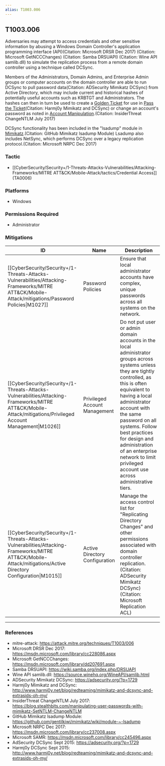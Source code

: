 ```yaml
---
alias: T1003.006
---
```


## T1003.006

Adversaries may attempt to access credentials and other sensitive information by abusing a Windows Domain Controller's application programming interface (API)(Citation: Microsoft DRSR Dec 2017) (Citation: Microsoft GetNCCChanges) (Citation: Samba DRSUAPI) (Citation: Wine API samlib.dll) to simulate the replication process from a remote domain controller using a technique called DCSync.

Members of the Administrators, Domain Admins, and Enterprise Admin groups or computer accounts on the domain controller are able to run DCSync to pull password data(Citation: ADSecurity Mimikatz DCSync) from Active Directory, which may include current and historical hashes of potentially useful accounts such as KRBTGT and Administrators. The hashes can then in turn be used to create a [Golden Ticket](https://attack.mitre.org/techniques/T1558/001) for use in [Pass the Ticket](https://attack.mitre.org/techniques/T1550/003)(Citation: Harmj0y Mimikatz and DCSync) or change an account's password as noted in [Account Manipulation](https://attack.mitre.org/techniques/T1098).(Citation: InsiderThreat ChangeNTLM July 2017)

DCSync functionality has been included in the "lsadump" module in [Mimikatz](https://attack.mitre.org/software/S0002).(Citation: GitHub Mimikatz lsadump Module) Lsadump also includes NetSync, which performs DCSync over a legacy replication protocol.(Citation: Microsoft NRPC Dec 2017)


### Tactic
- [[CyberSecurity/Security+/1-Threats-Attacks-Vulnerabilities/Attacking-Frameworks/MITRE ATT&CK/Mobile-Attack/tactics/Credential Access]] (TA0006)

### Platforms
- Windows

### Permissions Required
- Administrator

### Mitigations

| ID | Name | Description |
| --- | --- | --- |
| [[CyberSecurity/Security+/1-Threats-Attacks-Vulnerabilities/Attacking-Frameworks/MITRE ATT&CK/Mobile-Attack/mitigations/Password Policies\|M1027]] | Password Policies | Ensure that local administrator accounts have complex, unique passwords across all systems on the network. |
| [[CyberSecurity/Security+/1-Threats-Attacks-Vulnerabilities/Attacking-Frameworks/MITRE ATT&CK/Mobile-Attack/mitigations/Privileged Account Management\|M1026]] | Privileged Account Management | Do not put user or admin domain accounts in the local administrator groups across systems unless they are tightly controlled, as this is often equivalent to having a local administrator account with the same password on all systems. Follow best practices for design and administration of an enterprise network to limit privileged account use across administrative tiers. |
| [[CyberSecurity/Security+/1-Threats-Attacks-Vulnerabilities/Attacking-Frameworks/MITRE ATT&CK/Mobile-Attack/mitigations/Active Directory Configuration\|M1015]] | Active Directory Configuration | Manage the access control list for "Replicating Directory Changes" and other permissions associated with domain controller replication.(Citation: ADSecurity Mimikatz DCSync)(Citation: Microsoft Replication ACL) |


---
### References

- mitre-attack: https://attack.mitre.org/techniques/T1003/006
- Microsoft DRSR Dec 2017: https://msdn.microsoft.com/library/cc228086.aspx
- Microsoft GetNCCChanges: https://msdn.microsoft.com/library/dd207691.aspx
- Samba DRSUAPI: https://wiki.samba.org/index.php/DRSUAPI
- Wine API samlib.dll: https://source.winehq.org/WineAPI/samlib.html
- ADSecurity Mimikatz DCSync: https://adsecurity.org/?p=1729
- Harmj0y Mimikatz and DCSync: http://www.harmj0y.net/blog/redteaming/mimikatz-and-dcsync-and-extrasids-oh-my/
- InsiderThreat ChangeNTLM July 2017: https://blog.stealthbits.com/manipulating-user-passwords-with-mimikatz-SetNTLM-ChangeNTLM
- GitHub Mimikatz lsadump Module: https://github.com/gentilkiwi/mimikatz/wiki/module-~-lsadump
- Microsoft NRPC Dec 2017: https://msdn.microsoft.com/library/cc237008.aspx
- Microsoft SAMR: https://msdn.microsoft.com/library/cc245496.aspx
- AdSecurity DCSync Sept 2015: https://adsecurity.org/?p=1729
- Harmj0y DCSync Sept 2015: http://www.harmj0y.net/blog/redteaming/mimikatz-and-dcsync-and-extrasids-oh-my/
